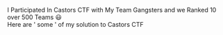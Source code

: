 I Participated In Castors CTF with My Team  Gangsters and we Ranked 10 over 500 Teams :smiley:	
Here are ' some ' of my solution to Castors CTF 
